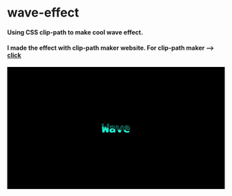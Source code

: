 # wave-effect

#### Using CSS clip-path to make cool wave effect.

#### I made the effect with clip-path maker website. For clip-path maker --> [click](https://bennettfeely.com/clippy/)

![](https://github.com/berkcantelseren/wave-effect/blob/main/gif.gif)
